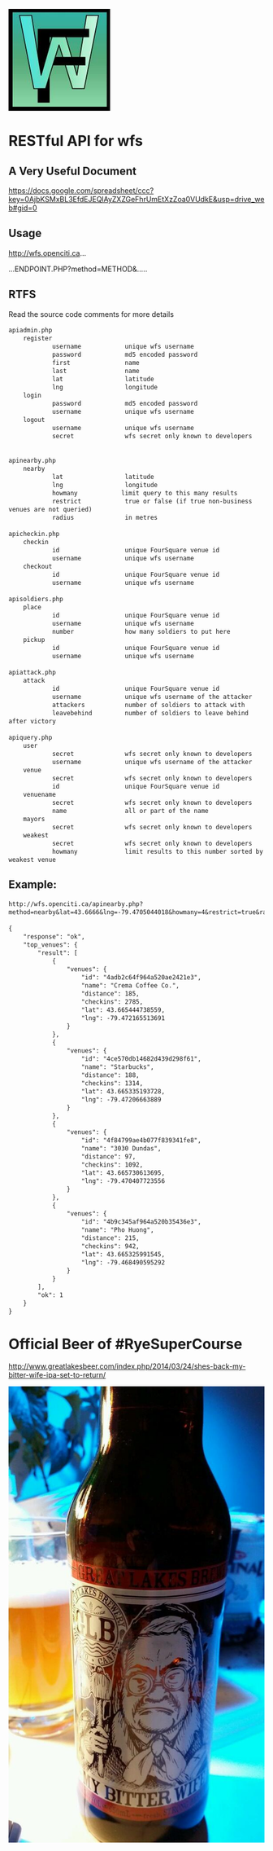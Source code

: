 ![Alt text](wfs25.jpg "wfs.jpg")

RESTful API for wfs
===

A Very Useful Document
---
https://docs.google.com/spreadsheet/ccc?key=0AjbKSMxBL3EfdEJEQlAyZXZGeFhrUmEtXzZoa0VUdkE&usp=drive_web#gid=0


Usage
---

http://wfs.openciti.ca...

...ENDPOINT.PHP?method=METHOD&.....

RTFS
---

Read the source code comments for more details

    apiadmin.php
        register
                username            unique wfs username
                password            md5 encoded password
                first               name
                last                name
                lat                 latitude
                lng                 longitude
        login
                password            md5 encoded password
                username            unique wfs username
        logout
                username            unique wfs username
                secret              wfs secret only known to developers


    apinearby.php
        nearby
                lat                 latitude
                lng                 longitude
                howmany            limit query to this many results
                restrict            true or false (if true non-business venues are not queried)
                radius              in metres

    apicheckin.php
        checkin
                id                  unique FourSquare venue id
                username            unique wfs username
        checkout
                id                  unique FourSquare venue id
                username            unique wfs username

    apisoldiers.php
        place
                id                  unique FourSquare venue id
                username            unique wfs username
                number              how many soldiers to put here
        pickup
                id                  unique FourSquare venue id
                username            unique wfs username

    apiattack.php
        attack
                id                  unique FourSquare venue id
                username            unique wfs username of the attacker
                attackers           number of soldiers to attack with
                leavebehind         number of soldiers to leave behind after victory

    apiquery.php
        user
                secret              wfs secret only known to developers
                username            unique wfs username of the attacker
        venue
                secret              wfs secret only known to developers
                id                  unique FourSquare venue id
        venuename
                secret              wfs secret only known to developers
                name                all or part of the name
        mayors
                secret              wfs secret only known to developers
        weakest
                secret              wfs secret only known to developers
                howmany             limit results to this number sorted by weakest venue


Example:
---
    http://wfs.openciti.ca/apinearby.php?method=nearby&lat=43.6666&lng=-79.4705044018&howmany=4&restrict=true&radius=2000

    {
        "response": "ok",
        "top_venues": {
            "result": [
                {
                    "venues": {
                        "id": "4adb2c64f964a520ae2421e3",
                        "name": "Crema Coffee Co.",
                        "distance": 185,
                        "checkins": 2785,
                        "lat": 43.665444738559,
                        "lng": -79.472165513691
                    }
                },
                {
                    "venues": {
                        "id": "4ce570db14682d439d298f61",
                        "name": "Starbucks",
                        "distance": 188,
                        "checkins": 1314,
                        "lat": 43.665335193728,
                        "lng": -79.47206663889
                    }
                },
                {
                    "venues": {
                        "id": "4f84799ae4b077f839341fe8",
                        "name": "3030 Dundas",
                        "distance": 97,
                        "checkins": 1092,
                        "lat": 43.665730613695,
                        "lng": -79.470407723556
                    }
                },
                {
                    "venues": {
                        "id": "4b9c345af964a520b35436e3",
                        "name": "Pho Huong",
                        "distance": 215,
                        "checkins": 942,
                        "lat": 43.665325991545,
                        "lng": -79.468490595292
                    }
                }
            ],
            "ok": 1
        }
    }

Official Beer of #RyeSuperCourse
===

http://www.greatlakesbeer.com/index.php/2014/03/24/shes-back-my-bitter-wife-ipa-set-to-return/

![Alt text](bitterwife.jpg "bitterwife.jpg")
